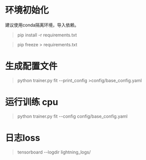 # 环境初始化

建议使用conda隔离环境，导入依赖。
> pip install -r requirements.txt

> pip freeze > requirements.txt

# 生成配置文件

> python trainer.py fit --print_config >config/base_config.yaml

# 运行训练 cpu

> python trainer.py fit --config config/base_config.yaml
>

# 日志loss

> tensorboard --logdir lightning_logs/

